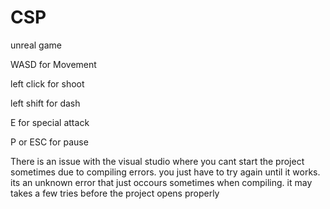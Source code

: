# CSP
 unreal game

WASD for Movement

left click for shoot

left shift for dash

E for special attack

P or ESC for pause

There is an issue with the visual studio where you cant start the project sometimes due to compiling errors. you just have to try again until it works. its an unknown error that just occours sometimes when compiling.
it may takes a few tries before the project opens properly 